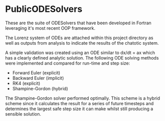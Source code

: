 # PublicODESolvers
These are the suite of ODESolvers that have been developed in Fortran leveraging it's most recent OOP framework. 

The Lorenz system of ODEs are attached within this project directory as well as outputs from analysis to indicate the results of the chatotic system.

A simple validation was created using an ODE similar to dx/dt = ax which has a clearly defined analytic solution. The following ODE solving methods were implemented and compared for run-time and step size:

  - Forward Euler (explicit)
  - Backward Euler (implicit)
  - RK4 (explicit)
  - Shampine-Gordon (hybrid)
  
 The Shampine-Gordon solver performed optimally. This scheme is a hybrid scheme since it calculates the result for a series of future timesteps and determines the largest safe step size it can make whilst still producing a sensible solution.
